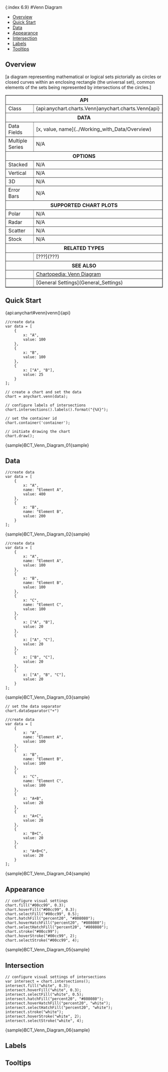 {:index 6.9}
#Venn Diagram

* [Overview](#overview)
* [Quick Start](#quick_start)
* [Data](#data)
* [Appearance](#appearance)
* [Intersection](#intersection)
* [Labels](#labels)
* [Tooltips](#tooltips)

## Overview

[a diagram representing mathematical or logical sets pictorially as circles or closed curves within an enclosing rectangle (the universal set), common elements of the sets being represented by intersections of the circles.]

<table border="1" class="seriesTABLE">
<tr><th colspan=2>API</th></tr>
<tr><td>Class</td><td>{api:anychart.charts.Venn}anychart.charts.Venn{api}</td></tr>
<tr><th colspan=2>DATA</th></tr>
<tr><td>Data Fields</td><td>[x, value, name](../Working_with_Data/Overview)</td></tr>
<tr><td>Multiple Series</td><td>N/A</td></tr>
<tr><th colspan=2>OPTIONS</th></tr>
<tr><td>Stacked</td><td>N/A</td></tr>
<tr><td>Vertical</td><td>N/A</td></tr>
<tr><td>3D</td><td>N/A</td></tr>
<tr><td>Error Bars</td><td>N/A</td></tr>
<tr><th colspan=2>SUPPORTED CHART PLOTS</th></tr>
<tr><td>Polar</td><td>N/A</td></tr>
<tr><td>Radar</td><td>N/A</td></tr>
<tr><td>Scatter</td><td>N/A</td></tr>
<tr><td>Stock</td><td>N/A</td></tr>
<tr><th colspan=2>RELATED TYPES</th></tr>
<tr><td></td><td>[???](???)</td></tr>
<tr><th colspan=2>SEE ALSO</th></tr>
<tr><td></td><td><a href="???" target="_blank">Chartopedia: Venn Diagram</a></td></tr>
<tr><td></td><td>[General Settings](General_Settings)</td></tr>
</table>

## Quick Start

{api:anychart#venn}venn(){api}

```
//create data
var data = [
    {
        x: "A",
        value: 100
    },
    {
        x: "B",
        value: 100
    },
    {
        x: ["A", "B"],
        value: 25
    }
];

// create a chart and set the data
chart = anychart.venn(data);

// configure labels of intersections
chart.intersections().labels().format("{%X}");

// set the container id
chart.container('container');

// initiate drawing the chart
chart.draw();
```

{sample}BCT\_Venn\_Diagram\_01{sample}

## Data

```
//create data
var data = [
    {
        x: "A",
        name: "Element A",
        value: 400
    },
    {
        x: "B",
        name: "Element B",
        value: 200
    }
];
```

{sample}BCT\_Venn\_Diagram\_02{sample}

```
//create data
var data = [
    {
        x: "A",
        name: "Element A",
        value: 100
    },
    {
        x: "B",
        name: "Element B",
        value: 100
    },
    {
        x: "C",
        name: "Element C",
        value: 100
    },
    {
        x: ["A", "B"],
        value: 20
    },
    {
        x: ["A", "C"],
        value: 20
    },
    {
        x: ["B", "C"],
        value: 20
    },
    {
        x: ["A", "B", "C"],
        value: 20
    }
];
```

{sample}BCT\_Venn\_Diagram\_03{sample}

```
// set the data separator
chart.dataSeparator("+")
```

```
//create data
var data = [
    {
        x: "A",
        name: "Element A",
        value: 100
    },
    {
        x: "B",
        name: "Element B",
        value: 100
    },
    {
        x: "C",
        name: "Element C",
        value: 100
    },
    {
        x: "A+B",
        value: 20
    },
    {
        x: "A+C",
        value: 20
    },
    {
        x: "B+C",
        value: 20
    },
    {
        x: "A+B+C",
        value: 20
    }
];
```

{sample}BCT\_Venn\_Diagram\_04{sample}

## Appearance

```
// configure visual settings
chart.fill("#00cc99", 0.3);
chart.hoverFill("#00cc99", 0.3);
chart.selectFill("#00cc99", 0.5);
chart.hatchFill("percent20", "#808080");
chart.hoverHatchFill("percent20", "#808080");
chart.selectHatchFill("percent20", "#808080");
chart.stroke("#00cc99");
chart.hoverStroke("#00cc99", 2);
chart.selectStroke("#00cc99", 4);
```

{sample}BCT\_Venn\_Diagram\_05{sample}

## Intersection

```
// configure visual settings of intersections
var intersect = chart.intersections();    
intersect.fill("white", 0.3);
intersect.hoverFill("white", 0.3);
intersect.selectFill("white", 0.5);
intersect.hatchFill("percent20", "#808080");
intersect.hoverHatchFill("percent20", "white");
intersect.selectHatchFill("percent20", "white");
intersect.stroke("white");
intersect.hoverStroke("white", 2);
intersect.selectStroke("white", 4);
```

{sample}BCT\_Venn\_Diagram\_06{sample}

## Labels

## Tooltips